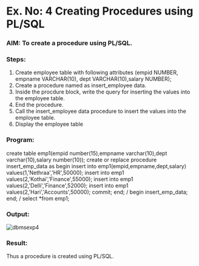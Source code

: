 # Ex. No: 4 Creating Procedures using PL/SQL

### AIM: To create a procedure using PL/SQL.

### Steps:
1. Create employee table with following attributes (empid NUMBER, empname VARCHAR(10), dept VARCHAR(10),salary NUMBER);
2. Create a procedure named as insert_employee data.
3. Inside the procdure block, write the query for inserting the values into the employee table.
4. End the procedure.
5. Call the insert_employee data procedure to insert the values into the employee table.
6. Display the employee table

### Program:
create table emp1(empid number(15),empname varchar(10),dept varchar(10),salary number(10));
create or replace procedure insert_emp_data as
begin
insert into emp1(empid,empname,dept,salary)
values(1,'Nethraa','HR',50000);
insert into emp1 values(2,'Kothai','Finance',55000);
insert into emp1 values(2,'Delli','Finance',52000);
insert into emp1 values(2,'Hari','Accounts',50000);
commit;
end;
/
begin
insert_emp_data;
end;
/
select *from emp1;



### Output:

![dbmsexp4](https://github.com/Nethraa24/Ex-No-4-Creating-Procedures-using-PL-SQL/assets/121215786/a056cdab-a9c0-4a8c-acfc-b5f6bcddb24f)

### Result:
Thus a procedure is created using PL/SQL.
